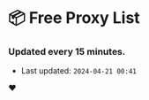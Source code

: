 # :package: Free Proxy List
### Updated every 15 minutes.

- Last updated: `2024-04-21 00:41`

:heart:
